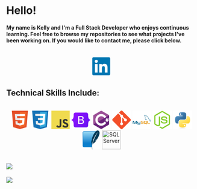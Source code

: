 <div class="readme">
  <h1>Hello!</h1>
  <div class="body">
    <div>
      <h4>My name is Kelly and I'm a Full Stack Developer who enjoys continuous learning. Feel free to browse my repositories to see what projects I've been working on. If you would like to contact me, please click below.</h4>
    </div>
    <br>    
      <div align="center">        
        <a href="https://www.linkedin.com/in/kelly-wemmer-parmeter/">
          <img src="https://github.com/devicons/devicon/blob/master/icons/linkedin/linkedin-original.svg" width="50" height="50" title="LinkedIn">
        </a>        
      </div>
    <div>
      <h2>Technical Skills Include:</h2>
    </div>
    <br>
    <div align="center">
      <img src="https://github.com/devicons/devicon/blob/master/icons/html5/html5-original.svg" width="50" height="50" title="HTML"> 
      <img src="https://github.com/devicons/devicon/blob/master/icons/css3/css3-original.svg" width="50" height="50" title="CSS">
      <img src="https://github.com/devicons/devicon/blob/master/icons/javascript/javascript-original.svg" width="50" height="50" title="JavaScript">
      <img src="https://github.com/devicons/devicon/blob/master/icons/bootstrap/bootstrap-original.svg" width="50" height="50" title="Bootstrap">
      <img src="https://github.com/devicons/devicon/blob/master/icons/csharp/csharp-original.svg" width="50" height="50" title="C#">
      <img src="https://github.com/devicons/devicon/blob/master/icons/git/git-original.svg" width="50" height="50" title="Git">
      <img src="https://github.com/devicons/devicon/blob/master/icons/mysql/mysql-original-wordmark.svg" width="50" height="50" title="MySQL">
      <img src="https://github.com/devicons/devicon/blob/master/icons/nodejs/nodejs-original.svg" width="50" height="50" title="NodeJS">
      <img src="https://github.com/devicons/devicon/blob/master/icons/python/python-original.svg" width="50" height="50" title="Python">
      <img src="https://github.com/devicons/devicon/blob/master/icons/sqlite/sqlite-original.svg" width="50" height="50" title="SQLite">
      <img src="https://user-images.githubusercontent.com/40461634/114240226-2f506580-9955-11eb-849b-e2a25117d681.png" width="50" height="50" title="SQL Server">
    </div>
    <br>
    <br>
    <div>
      <div>
        <img src="https://github-readme-stats-sigma-five.vercel.app/api/top-langs/?username=KellyWemmer&layout=compact&hide=jupyter%20notebook&theme=gruvbox">
      </div>
      <br>
      <div>
        <img src="https://github-readme-stats.vercel.app/api?username=KellyWemmer&theme=gruvbox">
      </div>
    </div>  
  </div>       
</div>
